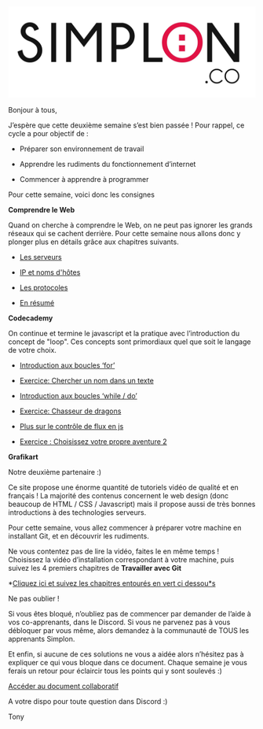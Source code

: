 ![image alt text](logo.jpg)

Bonjour à tous,

J’espère que cette deuxième semaine s’est bien passée ! Pour rappel, ce cycle a pour objectif de :

* Préparer son environnement de travail

* Apprendre les rudiments du fonctionnement d’internet

* Commencer à apprendre à programmer

Pour cette semaine, voici donc les consignes

**Comprendre le Web**

Quand on cherche à comprendre le Web, on ne peut pas ignorer les grands réseaux qui se cachent derrière. Pour cette semaine nous allons donc y plonger plus en détails grâce aux chapitres suivants.

* [Les serveurs](https://openclassrooms.com/courses/comprendre-le-web/les-serveurs-3)

* [IP et noms d'hôtes](https://openclassrooms.com/courses/comprendre-le-web/ip-et-noms-d-hotes-1)

* [Les protocoles](https://openclassrooms.com/courses/comprendre-le-web/les-protocoles-7)

* [En résumé](https://openclassrooms.com/courses/comprendre-le-web/en-resume-120)

**Codecademy**

On continue et termine le javascript et la pratique avec l’introduction du concept de "loop". Ces concepts sont primordiaux quel que soit le langage de votre choix.

* [Introduction aux boucles ‘for’ ](https://www.codecademy.com/courses/javascript-beginner-fr-FR-c0pa1/0/1?curriculum_id=5355c2b7516bcbd912000008)

* [Exercice: Chercher un nom dans un texte](https://www.codecademy.com/courses/javascript-beginner-fr-FR-qr7ue/0/1?curriculum_id=5355c2b7516bcbd912000008https://www.codecademy.com/courses/javascript-beginner-fr-FR-qr7ue/0/1?curriculum_id=5355c2b7516bcbd912000008)

* [Introduction aux boucles ‘while / do’](https://www.codecademy.com/courses/javascript-beginner-fr-FR-7kz5w/0/1?curriculum_id=5355c2b7516bcbd912000008)

* [Exercice: Chasseur de dragons](https://www.codecademy.com/courses/javascript-beginner-fr-FR-bw0x7/0/1?curriculum_id=5355c2b7516bcbd912000008)

* [Plus sur le contrôle de flux en js](https://www.codecademy.com/courses/javascript-beginner-fr-FR-b3xz8/0/1?curriculum_id=5355c2b7516bcbd912000008)

* [Exercice : Choisissez votre propre aventure 2](https://www.codecademy.com/courses/javascript-beginner-fr-FR-oye5r/0/1?curriculum_id=5355c2b7516bcbd912000008)

**Grafikart**

Notre deuxième partenaire :)

Ce site propose une énorme quantité de tutoriels vidéo de qualité et en français ! La majorité des contenus concernent le web design (donc beaucoup de HTML / CSS / Javascript) mais il propose aussi de très bonnes introductions à des technologies serveurs.

Pour cette semaine, vous allez commencer à préparer votre machine en installant Git, et en découvrir les rudiments.

Ne vous contentez pas de lire la vidéo, faites le en même temps ! Choisissez la vidéo d’installation correspondant à votre machine, puis suivez les 4 premiers chapitres de **Travailler avec Git**

*[Cliquez ici et suivez les chapitres entourés en vert ci dessou*s](https://www.grafikart.fr/formations/git)

Ne pas oublier !

Si vous êtes bloqué, n’oubliez pas de commencer par demander de l’aide à vos co-apprenants, dans le Discord. Si vous ne parvenez pas à vous débloquer par vous même, alors demandez à la communauté de TOUS les apprenants Simplon.

Et enfin, si aucune de ces solutions ne vous a aidée alors n’hésitez pas à expliquer ce qui vous bloque dans ce document. Chaque semaine je vous ferais un retour pour éclaircir tous les points qui y sont soulevés :)

[Accéder au document collaboratif](https://annuel.framapad.org/p/KJHQSdqjkhda76)

A votre dispo pour toute question dans Discord :)

Tony
